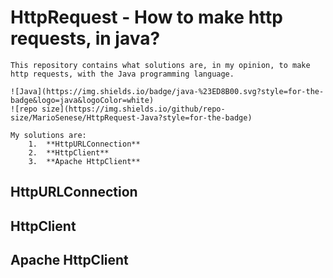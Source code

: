 # HttpRequest - How to make http requests, in java?

    This repository contains what solutions are, in my opinion, to make http requests, with the Java programming language.

    ![Java](https://img.shields.io/badge/java-%23ED8B00.svg?style=for-the-badge&logo=java&logoColor=white)
    ![repo size](https://img.shields.io/github/repo-size/MarioSenese/HttpRequest-Java?style=for-the-badge)
    
    My solutions are: 
        1.  **HttpURLConnection**
        2.  **HttpClient**
        3.  **Apache HttpClient**

##  HttpURLConnection

##  HttpClient

##  Apache HttpClient
